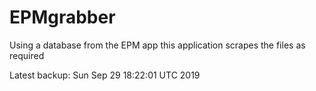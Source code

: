 # EPMgrabber
Using a database from the EPM app this application scrapes the files as required


Latest backup: Sun Sep 29 18:22:01 UTC 2019
